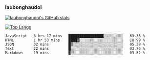 ### laubonghaudoi

[![laubonghaudoi's GitHub stats](https://github-readme-stats.vercel.app/api?username=laubonghaudoi&count_private=true&show_icons=true)](https://github.com/laubonghaudoi/github-readme-stats)

[![Top Langs](https://github-readme-stats.vercel.app/api/top-langs/?username=laubonghaudoi&layout=compact)](https://github.com/laubonghaudoi/github-readme-stats)

<!--START_SECTION:waka-->
```text
JavaScript   6 hrs 17 mins   ████████████████░░░░░░░░░   63.36 % 
HTML         1 hr 53 mins    ████▓░░░░░░░░░░░░░░░░░░░░   18.99 % 
JSON         32 mins         █▒░░░░░░░░░░░░░░░░░░░░░░░   05.38 % 
Text         22 mins         █░░░░░░░░░░░░░░░░░░░░░░░░   03.76 % 
Markdown     19 mins         ▓░░░░░░░░░░░░░░░░░░░░░░░░   03.32 % 
```
<!--END_SECTION:waka-->
